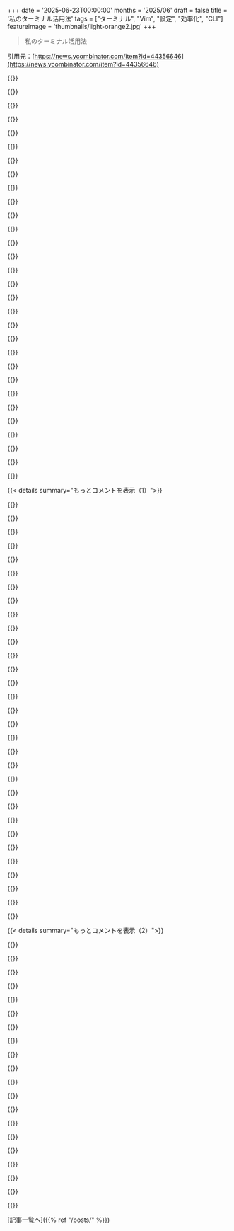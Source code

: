 +++
date = '2025-06-23T00:00:00'
months = '2025/06'
draft = false
title = '私のターミナル活用法'
tags = ["ターミナル", "Vim", "設定", "効率化", "CLI"]
featureimage = 'thumbnails/light-orange2.jpg'
+++

> 私のターミナル活用法

引用元：[https://news.ycombinator.com/item?id=44356646](https://news.ycombinator.com/item?id=44356646)




{{<matomeQuote body="これ最高だね！俺もこういうワークフローを10年くらいかけて改良してるんだ。カスタムレイヤーはメンテが大変だから、できるだけ減らそうとしてるよ。Stock Vimなら（`tmux`なしでも）、`rg --vimgrep restore_tool | vim -c cb -`みたいに、この記事のほとんどができるんだ。`vim -c cb -`は俺のお気に入りの機能なんだけど、全然使われてないし話されてないのが不思議だね。( `rg`検索を再実行したくない時とか、結果をVimで開く前にターミナルで分析したい時があるんだ。その時は、前のコマンドの出力をコピーするカスタム`tmux`コマンド（この技だよ: https://ianthehenry.com/posts/tmux-copy-last-command/）を使って、それを`tmux saveb - | vim -c cb -`みたいにVimに送ってる。) URLがあるから200字超えてるけど、許してね！" userName="robenkleene" createdAt="2025/06/23 17:51:44" color="#38d3d3">}}




{{<matomeQuote body="10年前に massive なVim設定を全部捨てて、毎年1〜2行ずつ超シンプルな`vimrc`を組み立て直してるんだ。古いソフトのデフォルトにはたいてい理由があって、変える前に理解しようとするべきって意見に、完全に同意だよ。" userName="msgodel" createdAt="2025/06/23 18:42:12" color="">}}




{{<matomeQuote body="それは、当時のデザイナーがuniversally great だったらの話でしょ？そうじゃないから、デフォルトはuniversally badなんだよ。だから、固執して理解しようとするのは時間の無駄だし、bad heuristicだね。例えばVimのhjklがデフォルトなのは、デザイナーの物理キーボードに矢印が描いてあっただけ。深い思考なんてなくて、理解してもuseless triviaだよ。" userName="eviks" createdAt="2025/06/24 05:35:53" color="">}}




{{<matomeQuote body="誰かVimを俺に売り込んでくれないかな？どう見てもtiling window managerみたいなテキストエディタにしか見えないんだ。プラグイン入れてもKateとかJetbrains IDEsより機能少ないし、前に試した時はターミナルエディタなのに遅かったし。ターミナルでテキスト編集するならmicroの方がマウス使えるし、普通のOSのキーバインドだし良いじゃん。Vim使いをinsaneとは思いたくないけど、niche nerd thingとしか思えないんだよ。" userName="heavyset_go" createdAt="2025/06/24 10:04:53" color="">}}




{{<matomeQuote body="それはかなりharshだね。デザイナーがperfectじゃなくても、デザインがuniversally badってわけじゃないでしょ。あなたの例で言うとさ、hjklがなんでそのキーなの？って言うけど、ホームポジションにあって、touch typistsの右手のresting fingersの下に来るんだよ。それって急にconvenientじゃない？" userName="sakjur" createdAt="2025/06/24 06:11:40" color="">}}




{{<matomeQuote body="＞ defaults in old software are almost always there for a reason<br>ホームポジションに指を置くのは、keyboard-first navigationにとってgreat designだよ。ソフトウェアデザインは歴史的な経緯があるから一理あるけど、古いデザイン＝bad designって決めつけるのは間違ってるね。変わってない良いものもあるんだから。" userName="notarobot123" createdAt="2025/06/24 08:50:00" color="">}}




{{<matomeQuote body="＞ Keeping your fingers on the home row is great design for keyboard-first navigation.<br>指摘されてるけど、これは間違い。Vimのデフォルトはこのロジックに従ってないんだ。例えば、単語単位で戻る 進むみたいな一番よく使うコマンドはhome rowにないし、name-based mnemonics っていう違う原則に従ってる。厳密に言えばhjklだってそうだよ。矢印が描いてあったからで、デザイナーが良いデザイン原則に従ったわけじゃない（物理的な矢印自体はその原則かもしれないけど、resting keysから外れるのはまだ謎、ASCII H codeがbackspaceと関係あるかも URL: https://news.ycombinator.com/item?id=3684763 ）。変わらない普遍的なことって、適当な奴らが盲目的にデザインしてもuniversally greatな世界は作れないってことだよ！URLがあるから200字超えてるけど、許してね！" userName="eviks" createdAt="2025/06/24 09:19:52" color="#ff5c5c">}}




{{<matomeQuote body="指摘されてる通り、これは間違いだよ。touch-typistsが本当に欲しいのはjkl;だね。だってhome keyはjだから。これはvanilla vimだと絶対に必要な設定変更なんだけど、残念ながらね。" userName="bluebarbet" createdAt="2025/06/24 08:23:26" color="">}}




{{<matomeQuote body="なんで `memory commit` なんてするの？ `git commit` して`git clone`すればいいじゃん。（俺はdotfilesをリポジトリに入れてるよ）。vimrcをミニマルにしたい気持ちはわかるけど、実用性も必要でしょ？lang-serversみたいなプラグインは絶対に必要だよ。Vim自体の開発が進んで、俺のvimrcからいくつか設定が不要になることがあるんだけど、それはいつも嬉しいね。" userName="deathanatos" createdAt="2025/06/23 23:39:10" color="#785bff">}}




{{<matomeQuote body="”rg --vimgrep restore_tool | vim -c cb -” ってコマンド、使ってみたいと思ったんだ。<br>でもね、僕の環境じゃ動かないんだよ。<br>Vimは処理中にエラーがあったって言うし、バッファを保存してないって出るんだ。<br>rgの結果は表示されるんだけど、そこからどうやって該当箇所にジャンプすればいいの？" userName="lynx97" createdAt="2025/06/24 08:08:55" color="#45d325">}}




{{<matomeQuote body="そうだね、ホームポジションの休憩位置にはないけど、よく実行するコマンドなら十分近いよね。<br>キーマップを作るのは、覚えやすさと使いやすさの最適化問題だよ。<br>Vimのコマンド配置は完璧じゃないし、個人的には$（行末移動）が一番ひどいと思う。よく使うのにちょっと遠いんだ。<br>でもね、今でも使われてる古いソフトを使い始めるときは、ちょっと謙虚になった方がいいよ。<br>昔のソフトやデザイナーが必ずしも良かったわけじゃなくて、今も使われてるってことは、きっと何か利点があるからなんだ。<br>だから、まずはデフォルトを学んで、理解してから変更するのがいいよ。" userName="SirHumphrey" createdAt="2025/06/24 11:45:33" color="">}}




{{<matomeQuote body="コメント31865さんへ。<br>コマンドの `cb` を `cb!` に変えてみて。<br>`rg --vimgrep restore_tool | vim -c cb! -`<br>あと、デフォルトでクイックフィックスリストを開くならこっち。<br>`rg --vimgrep restore_tool | vim -c cb! -c copen -`<br>クイックフィックスの使い方について詳しくは `:h quickfix` を見るといいよ。" userName="covoeus" createdAt="2025/06/24 08:22:43" color="#45d325">}}




{{<matomeQuote body="コメント31866へ。<br>＞よく使うなら十分近い<br>そうだね、wとかbもホームポジションから完全に離れてるけど「十分近い」よね。<br>＞今使われてるってことは、それなりに理由がある<br>この原則と、まずデフォルトを学べって結論がどう繋がるの？<br>その結論を支持するのに、どうやってこの原則を使うの？<br>あなたの結論間違ってない？" userName="eviks" createdAt="2025/06/24 11:54:30" color="">}}




{{<matomeQuote body="昔、賢い先輩に言われたんだけどね、「アプリのデフォルトを素早く快適に使えるようになれば、どんなシステムでも同じようにサクッと快適に作業できるようになるよ」って。<br>なんか Zen って感じだよね。すごくいいアドバイスだと思うよ。" userName="jmbwell" createdAt="2025/06/23 23:08:47" color="">}}




{{<matomeQuote body="＞そして前回本気で試した時、遅かった。ターミナルテキストエディタとしては意外だね。<br>それ、たぶん設定がおかしかったんじゃないかな。<br>素の Vim より速いエディタってなかなかないし、外部プラグインのせいで変なパフォーマンス問題が出ることはたまにあるんだよね。" userName="maleldil" createdAt="2025/06/24 15:50:40" color="">}}




{{<matomeQuote body="コメント31872さん、多分僕もそう思う。<br>VimでIDEプラグインいくつか使ってたから、それが原因だったんだろうね。<br>IDEみたいな機能がないと、ぶっちゃけテキストエディタって必要ないんだよね。<br>MicroならデフォルトでLSPサーバーも使えるし、これでかなりいける。<br>そこから Kate とかちゃんとした IDE に行く感じかな。" userName="heavyset_go" createdAt="2025/06/24 21:37:08" color="">}}




{{<matomeQuote body="これってさ、’vim -q ＜（ripgrep --vimgrep restore_tool）’と一緒か似てる？" userName="magarnicle" createdAt="2025/06/23 22:39:55" color="">}}




{{<matomeQuote body="個人的にはJとKの向きが逆な感じがして、いつもどっちだっけって思い出しちゃうんだよね。タッチタイピストでもKは下、Jは上であってほしい。左上から右下に書く僕たちの感覚だと、↑と←、↓と→がセットになる方が理にかなってると思うんだ（←↓↑→）。←↑↓→の方がずっといいな。一番使う下方向（↓）がニュートラルな指の位置に近いし、何より’戻る’と’進む’のキーがまとまってるからね。<br>U I J Kとか（↑ ↓<br>← →）みたいに二列に分かれててもいいくらいだよ。（個人的には、カーソルキーが遠くて不便な時があるから、AutoHotkeyでCaps LockとのコンボでIJKLにWASDみたいなグローバルな矢印マッピングを設定してるけどね。）" userName="myfonj" createdAt="2025/06/24 09:55:19" color="#ff33a1">}}




{{<matomeQuote body="それは客観的に見たら全然間違った結論じゃないよ！ただ、それを’間違ってる’って言ってもいいけど、ちょっと考えればその言葉にはたいして重みがないってわかる。<br>せっかく面白い議論なのに、不必要な威圧感をちょっと薄めたかっただけなんだ。<br>正直、僕はいつも全体的な設定やメンテナンスの負担を減らすために、価値の高いアイデアのデフォルトを学ぶことにしてる！<br>それに、他の人に作業内容を伝える時も、デフォルトが定着してて使いやすいから、そんなに説明しなくて済むんだ。<br>最近はどこでも可能な限りデフォルトを使ってるよ。こうすると、新しい環境をセットアップする時に大量の設定をしなくて済むんだ。<br>あと、デフォルトってすごく理にかなってることも多いって気づいたんだよね。完璧ではないかもしれないけど、十分すぎるくらい。<br>その結果、かなり合理的に素早く作業できるようになるんだ。<br>それに、スキルを頻繁に再学習する必要もなくなったよ。<br>とにかく、ここでは同意しない余地はたくさんあるけど、誰かの結論が’間違ってる’っていう考え方以外ではね。" userName="ddingus" createdAt="2025/06/24 15:35:06" color="#785bff">}}




{{<matomeQuote body="＞（’vim -c cb -’はVimで一番好きな機能なんだ。あんまり使われたり話されたりしないのが不思議。）<br>それ何するの？’ls ｜ vim -’と’ls ｜ vim -c cb -’を試してみたけど、すぐには違いがわからなかったな。" userName="johnmaguire" createdAt="2025/06/23 18:33:22" color="">}}




{{<matomeQuote body="そうなの？わざわざ自分を縛るべきなのかな？ツールを最大限に活用してもっと仕事をこなす方が良いアドバイスに思えるけどね。<br>＞どんなシステムでも同じくらい素早く快適に使えるようになる。<br>他のシステムってどれくらいの頻度で遭遇する？それに、たまにしかSSH接続しないような場所でさえ…（本番環境でライブでコードを編集する…？）そんなにたくさん編集するの？（僕は自分のVimをかなりカスタマイズしてるけど、ストックのVimとかnanoが入ってるリモートシステムで困ることはないよ。edは別の話だけど。）<br>でも、もし大量に編集する必要があるなら…sshfsとローカルのVim/ターミナルでいいんじゃない？でもこれって本当に稀なケースだから、’一般的なケースに最適化すべき’っていう話の一つに思えるんだよね。これは一般的じゃない。" userName="deathanatos" createdAt="2025/06/24 02:02:57" color="#ff33a1">}}




{{<matomeQuote body="僕はあのキーバインディング（HJKLのことかな？）が好きだよ。垂直移動の方がよくするから、そっちに一番強い指（親指以外で）を使いたいんだ。それに、右移動の方が左移動より多いから、左移動するために指を動かすのは気にならないな。" userName="skydhash" createdAt="2025/06/24 11:08:13" color="">}}




{{<matomeQuote body="’cb［uffer］’は現在のバッファをコンパイルバッファとして処理する機能だよ。grep形式にマッチする行（つまり、最低でも＜path＞：＜line-number＞：＜column-number＞で始まる形式）を見つけて、quickfixリストに入れて、最初のマッチした場所にジャンプするんだ。<br>例えば、君の例だとlsはgrep形式の行を出力しないから何も起きないんだよ。だから、grepの出力をパイプで渡してみて（grepでその形式にマッチさせるには行番号と列番号のフラグが必要だよ。だから上の例では--vimgrepフラグを使ってる）、あるいは’ls ｜ sed ’s/$/：0：0/’ ｜ vim -c cb -’を試してもいいよ。これはlsの出力をハックしてgrep形式にするもので、たまに便利だよ。<br>（上の説明はもう一つの便利なヒントを示唆してるんだ。grepの解析は’cb［uffer］’ができることの一部で、コンパイル出力も解析できるんだ。例えば、’gcc foo.c ｜ vim -c cb -’とすると、プログラムの最初のコンパイルエラーにジャンプして、残りのエラーはquickfixリストに入れてくれるよ。）" userName="robenkleene" createdAt="2025/06/23 18:43:39" color="#38d3d3">}}




{{<matomeQuote body="コマンド履歴（かそれに類するもの）を見て、毎日新しいzsh設定（か他のドットファイル）を追加してくれる生成系LLMスクリプトがあったら最高だな。しかも、一日の最初のセッション中に画面にパッと表示される信頼できるmotdみたいな画面で、何が追加されたか説明してくれて、一日かけてそれを試して残すか決められるようにしてくれるの！<br>要は、大量に新しいことを一度に’学ぶ’ようなセッションじゃなくて、毎日新しいことを試させてくれることで、僕の環境をゆっくり’進化’させてくれる感じ！" userName="patcon" createdAt="2025/06/24 02:05:45" color="#ff33a1">}}




{{<matomeQuote body="quickfixウィンドウを垂直分割で開く方法を探したんだけど、何も見つからなかったよ。何かアイデアある？" userName="sam_lowry_" createdAt="2025/06/25 09:05:14" color="">}}




{{<matomeQuote body="記事のgrepの使い方は、自分と似てるけど、`-q`オプションの挙動とか細かいとこが違うね。" userName="robenkleene" createdAt="2025/06/23 22:45:43" color="">}}




{{<matomeQuote body="いいターミナル環境だね！tmux、fzf、rg、zoxide、nvimとか使ってるんだね。atuin、starship、bat、glowとかもおすすめだよ。特にatuinは超便利。昔はツール使いこなせるのがプログラマーって感じだったけど、VSCodeとかLLMも大事になったよね。でも、ツールは今も最低限のスキルだよ。LLMもミスるから、magitとかも必須。ストックのCursorより速いって思うなら、LLM使いこなす動画作って見せてよ。" userName="benreesman" createdAt="2025/06/23 18:51:51" color="#38d3d3">}}




{{<matomeQuote body="プログラマーって開発環境の設定だけが全てじゃないよ。Unixのexエディタ使う熟練者もいれば、すごいIDEでもダメな初心者もいる。ツールも大事だけど、決定的な差にはなりにくい。LLMで変わるかもだけどね。スタートアップの失敗は、使ってるツールじゃなくて、共同創業者の問題とかPMFが見つからないとか、もっとデカい理由からだよ。" userName="kragen" createdAt="2025/06/23 19:29:08" color="#ff33a1">}}




{{<matomeQuote body="”プログラマーは開発環境の設定が全てじゃない”って？プログラミングは創造だよ。良いクリエイターはツールや技術を磨くのを楽しむものだ。プログラマーもツールに投資するけど、それはただ楽しむから。ツールに興味ない人は、プログラミングそのものへの情熱が足りないから、たぶん強いプログラマーじゃないね。" userName="iLemming" createdAt="2025/06/23 21:46:12" color="#ff5c5c">}}




{{<matomeQuote body="良いプログラマーがツールに投資するってのが絶対って変じゃない？逆に、ツール設定に時間かけない方がプログラミングに集中できて良いって見方もできるし。完璧なセットアップ作りを楽しむのはいいけど、それが強いプログラマーの条件だとは思わないな。他のコメントみたいに、生産性のベースラインは低いのかもね。" userName="cole-k" createdAt="2025/06/23 22:44:29" color="">}}




{{< details summary="もっとコメントを表示（1）">}}

{{<matomeQuote body="この議論、ホント変！熟練した職人がツールを極めるのは当然でしょ。GitHubのリストにあるツールを少し設定するだけで数週間で5%も効率上がるなら、ヤバくない？vimとかemacsを極めた人はVSCodeユーザーを余裕で”スモーク”できると思うよ。VSCodeが勝ってるのは使い始めやすさだけ。ツールの習熟って複利で効くんだよ。BrooksのMythical Man Monthでも、技術力あるマネージャーと少人数のチームが良いって言ってる。ハッカーはチームとマネージャーと上手くやるのが大事。" userName="benreesman" createdAt="2025/06/23 21:05:44" color="#ff5c5c">}}




{{<matomeQuote body="まあね。開発環境に時間かけてちょっと差をつけるのもいいけど、ソフトスキル学んで他のエンジニアをごぼう抜きする方が良くない？みんな技術ばっか見てて、ボトルネックがそこじゃないって気づいてないんだよ。" userName="williamdclt" createdAt="2025/06/23 21:59:04" color="">}}




{{<matomeQuote body="”良いプログラマーがツールに投資するのが絶対じゃない”って？俺はそんなこと言ってないけどね。でも、有名プログラマーのリスト見てみ？Donald Knuth、Rob Pike、Ken Thompsonとか、みんなヤバイツールビルダーでもあるんだよ。最高のプログラマーには、そういう人が多いってパターンは明らかだろ。" userName="iLemming" createdAt="2025/06/23 23:05:26" color="#ff5c5c">}}




{{<matomeQuote body="ツール使いこなすのが生産性に与える影響、買いかぶりすぎだよ。良いツールは便利だけど、それで”より良いプログラマー”にはなれないし、他の人を”スモーク”とか無理。コード書く時間より、考えて、設計して、話して、協力する時間の方が圧倒的に長いんだから。コードの読み書きはボトルネックじゃないよ。システム理解して、それをコードにする方法を考えるのが大事。機械的な部分は今やLLMがやってくれるしね。" userName="imiric" createdAt="2025/06/23 21:32:59" color="#38d3d3">}}




{{<matomeQuote body="”tmuxとかfzfとか使ってるんだね。atuin、starship、bat、glowとかもおすすめだよ”って言ってるけど、君がリストアップした名前のほとんどを知らない人からすると、これ全部 absurd に聞こえるだろうね。" userName="zahlman" createdAt="2025/06/23 23:07:53" color="">}}




{{<matomeQuote body="プログラミングの本質はツールの設定じゃなくて、創造することだよ。画家とか陶芸家と同じで、大事なのはツールじゃなくて作品を作ること。ツールに詳しくなるのはいいけど、それが全てじゃないんだ。マリア・ポベカ・モントーヤ・マルティネスみたいに、シンプルなツールでも素晴らしいものは作れるって話。" userName="kragen" createdAt="2025/06/23 22:47:27" color="">}}




{{<matomeQuote body="OPの言うことは分かるよ。昔のプログラマーは自分のスクリプトとか設定とか、道具箱みたいに持ってあちこち移動してたんだ。職人が自分の道具を持って仕事に行くのと同じ感じだね。" userName="macspoofing" createdAt="2025/06/23 21:57:33" color="">}}




{{<matomeQuote body="ソフトスキルとツールは対立しないし、両方大事だよ。ツールを突き詰めることで問題解決能力も上がるんだ。クヌースとかリーナスみたいな伝説的なプログラマーも、ツールの開発にめちゃくちゃ力を入れてた。ソフトスキルだけでずば抜けたプログラマーなんていないんじゃないかな。俺は彼らみたいになりたいし、ツールいじりはそれ自体が楽しいんだ。ツール磨きを“卒業”する気はないよ。" userName="iLemming" createdAt="2025/06/23 22:46:08" color="#ff33a1">}}




{{<matomeQuote body="俺もずっと自作ツールとか設定を使ってるから、慣れない環境は最初は大変だよ。自動化で時間が浮くこともある（grepの出力クリック化とか）。でも、ツール磨きに時間をかけるのは、使う時間や学ぶ時間を減らすことにもなる。最高のツールも使う人が未熟だと意味ないし、何時間もかけて自動化しても少ししか得しないこともある。昔のカスタマイズは今使わないけど、やったスキルは残ってるね。" userName="kragen" createdAt="2025/06/23 22:54:09" color="">}}




{{<matomeQuote body="ツールにこだわりすぎだよ。マジでデキる開発者は、何もない“naked”な環境でも速く結果出せる。いいツールは助けになるけど、ちょっとした改善でしかないし、個人的な楽しみの面が大きいんじゃない？どのIDE使うかで仕事の成果が大きく変わるなら、まだまだこれからだね。“knowing your tools”がプログラマーであることじゃなかった。俺が見た最高の開発者は、more／grep／viと思考だけで凄い仕事してたよ。価値を生むのは考えることだって。それはLLM使っても同じさ。" userName="groby_b" createdAt="2025/06/23 22:10:07" color="#ff5c5c">}}




{{<matomeQuote body="前のコメントには全く同意しないね。あの有名人たちは“devs for devs”（開発者向けにツールを作る開発者）だから、ツールに時間かけたのは製品のためなんだ。個人のツール改善は自分にしか影響ない。ソフトスキルだけでずば抜けたエンジニアはいるか？最高のエンジニアはツールは当たり前に使うけど、細かい改善よりお客さんとか他のチームと話したり、ドメイン知識つけたりするのに時間使うよ。ゲームチェンジャーになるようなツールには投資するけど、vim設定とかはしない。結局、ドメイン理解してコミュニケーションできる人が、最高の技術スキルだけの人より良いもの作るんだ。これは“プログラミングからの成長”だと思うな。でも、自分が幸せならそれが一番だよね！" userName="williamdclt" createdAt="2025/06/24 13:15:57" color="#ff5c5c">}}




{{<matomeQuote body="コマンドのリストいいね！fdとatuinもおすすめだよ。fdはfindの代わりに使いやすいし、atuinは昔のコマンドを探すのにめちゃくちゃ便利なんだ。CLI作業がすごく快適になるよ。" userName="tmountain" createdAt="2025/06/23 19:32:23" color="">}}




{{<matomeQuote body="なんと！このコメントに書かれたツールが数時間後にはHacker Newsのトップページに載ったんだって。コメント欄で触れたものがこうして話題になるなんて面白いね。この場所、最高だよ！" userName="yard2010" createdAt="2025/06/25 06:43:23" color="">}}




{{<matomeQuote body="ツールの最適化より創造が大事って話、分かるよ。芸術とか工芸もやるのが本質だもんね。でも、ツールをいじること自体がクラフトな場合も結構あるんだ。プログラミングツールを作ったり設定したり直したりするのは、まさにプログラミングそのものだよ。コード書いて、問題解決して、設計して…本業と同じスキルを使うんだ。ツールを理解して自分で作ることで、もっとシステムのことが分かるようになるしね。ツールの作業は、君をもっと良いプログラマーにしてくれると思うよ。偉大なプログラマーもツールをすごく大事にしてるからね。" userName="iLemming" createdAt="2025/06/23 22:58:16" color="#45d325">}}




{{<matomeQuote body="言いたいこと、全然分からないんだけど。プログラミングの本質はツール作りだよ。最高のプログラマーも最悪のプログラマーもツールは作る。ターミナルの設定アプリ作るのと、TeXみたいの作るのを本気で比べてるの？レベルが違うでしょ。" userName="norir" createdAt="2025/06/24 02:48:35" color="">}}




{{<matomeQuote body="ターミナルでのナビや検索を改善したり、結果にコマンドを実行するのが一番効率的だったよ。考えたことすぐできるようになった。" userName="skydhash" createdAt="2025/06/23 22:39:50" color="#ff33a1">}}




{{<matomeQuote body="シェル自慢してる奴らばっかの中で、まともな意見見れてよかったわ。" userName="deafpolygon" createdAt="2025/06/23 20:17:42" color="">}}




{{<matomeQuote body="プログラマーがコード書くより人と話す方が多いなら、それはソフトウェア自体を最適化してないってこと。今の世の中は実力じゃなく別の基準で評価されがちだけど、俺は毎日最高の自分を目指してるよ。実力主義はまた来ると思う。" userName="benreesman" createdAt="2025/06/23 23:07:32" color="">}}




{{<matomeQuote body="プロの世界は絶対競争でしょ。でも環境設定を過剰に評価するエンジニアが多いのには同意だわ。" userName="abletonlive" createdAt="2025/06/23 21:49:49" color="">}}




{{<matomeQuote body="エンタープライズの仕事じゃ、ソフトウェア工場みたいで創造性なんてほぼないよ。社交スキルが命で、予算内で動くもの作るのが全て。職人技は小さい会社とかFAANGでやるもんだね。" userName="pjmlp" createdAt="2025/06/24 09:18:14" color="">}}




{{<matomeQuote body="プログラマーってのは、開発環境の設定方法を知ってることも絶対そうだろ。" userName="smlavine" createdAt="2025/06/23 20:40:44" color="">}}




{{<matomeQuote body="プログラマーは環境設定じゃないって言ってるけど違うよ。ツール作りが本質なら、設定や機能拡張もツール作りと同じでしょ？どっちもプログラマーの仕事じゃん。優劣なんてないだろ？" userName="iLemming" createdAt="2025/06/24 05:44:45" color="#785bff">}}




{{<matomeQuote body="そんなことは言ってないよ。コメントを誤解してたみたい。たぶん、読んでる時のイメージが違ったんだね。" userName="cole-k" createdAt="2025/06/24 01:07:07" color="">}}




{{<matomeQuote body="基本ツールに慣れてるのは超大事。GNUのfindとかawkとか、昔から変わらずめっちゃ役立つし、自分もLinuxに移行して本当に良かった。VSCodeとか既成のツールしか使わない奴は、自分でハンデ背負ってるようなもんだよ。”shell bro”って言われたけど、マジな相手に挑んだらコテンパンにされるだけだろ。" userName="benreesman" createdAt="2025/06/23 23:02:30" color="#ff33a1">}}




{{<matomeQuote body="昔のウィンドウマネージャー設定とかPerlの開発経験は、今使ってないけどスキルは残ったよ。その過程を楽しんだなら、費やした時間はムダじゃなかったんだ。" userName="pantulis" createdAt="2025/06/24 07:05:05" color="">}}




{{<matomeQuote body="vimとかtmux使う人ってさ、Emacsの機能の半分くらいを、非公式でバグだらけだけど多分速い実装で自分で作り直してるようなもんだよね。" userName="thom" createdAt="2025/06/23 18:22:04" color="">}}




{{<matomeQuote body="vim/tmuxもEmacsも両方使うけどさ、私のEmacs設定の方がvim+tmux設定よりよっぽど場当たり的で非公式、バグだらけだよ ;)" userName="grep_name" createdAt="2025/06/23 19:22:53" color="">}}




{{<matomeQuote body="「半分」ってとこ見落としてない？Elispのコード量はマジで多いし、Emacsには専門アプリにすらない機能（月や太陽カレンダーとか！）もあるんだぜ。機能が少ないvim+tmuxがシンプルに感じるのは当たり前だよ。" userName="iLemming" createdAt="2025/06/23 21:10:52" color="#ff5733">}}




{{<matomeQuote body="知ってるよ！何年もEmacsをプロで使ってたし、今もEmacsじゃなきゃダメなこともある。でもね、シンプルで小さいものを組み合わせるのも良いんだ。<br>vim+tmuxは設定を何年も触ってないし安定してる。機能は少ないけど、Emacsで同じ機能を実現しようとしても色々苦労したんだ。<br>特に困ったのは、tmuxの＜c-b z＞みたいな機能、Evil modeのバグや統合の難しさ、Emacs内のターミナルの挙動やパフォーマンス、プロセス管理の面倒さ。<br>tmux+vimはEmacsのほんの少ししか実装してないけど、それが良いこともあるんだよ。俺はどっちも好きで使い分けてるよ。" userName="grep_name" createdAt="2025/06/24 16:15:03" color="#45d325">}}




{{<matomeQuote body="は？tmuxの＜c-b z＞って何言ってんの？Emacsには少なくとも1987年から(delete-other-windows)コマンドがあるぞ。ズームトグルがないって文句言ってるのはわかるけど。<br>てかさ、自転車とBugatti Veyron比べてるって気づいてる？tmuxはシンプルなペイングリッドだけど、Emacsのウィンドウはもっと状態を持ってるんだ。<br>Evil modeがダメ？俺は生粋のvimmerだけど笑えるね。vim/neovim以外でEvil modeだけが唯一のACTUALなvimエミュレーションだ。他の全部ダメダメ。EmacsではEvil modeは拡張って感じじゃなくて、最初から組み込まれてる主要機能みたいなんだよ。<br>結局、機能少ないものが安定してるって言うのは当たり前だろ。全然違うものを比べるのは無意味だよ。" userName="iLemming" createdAt="2025/06/24 18:09:35" color="">}}

{{</details>}}




{{< details summary="もっとコメントを表示（2）">}}

{{<matomeQuote body="その返信めっちゃ高圧的だね。(delete-other-windows)は存在するけど、俺が話してるズームトグルとは全然違うよ。<br>「文句言ってるだけ」って言うけど、ちゃんと具体例出したし！HNのフォーマットで見にくかったかもだけど。<br>自転車とBugatti Veyronの比較？うんうん、それこそが俺が言ってることで、Emacsは維持が大変なんだよ。俺は両方好きで使い分けてるって何度も言ってるでしょ。<br>自転車と車の例えもズレてるよ。俺は両方持ってるし、今回だって両方使ってる経験を話してるだけなのにさ。（gasp！）" userName="grep_name" createdAt="2025/06/24 18:55:11" color="">}}




{{<matomeQuote body="Emacsに足りないのは、OSみたいに他のアプリと張り合えるブラウザのcanvasみたいな2D描画APIくらいだね。" userName="skydhash" createdAt="2025/06/23 22:43:30" color="">}}




{{<matomeQuote body="Emacsに本格的なグラフィックエンジンが入るのは良い考えだけど、個人的にはEmacs内にブラウザがなくても困ってないよ。<br>ブラウジング履歴を辿ったり（¹ https://github.com/agzam/browser-hist.el）、Emacsからブラウザを操作したりできるんだ。<br>HNやRedditはOrg-modeで見てるし、最近HNを検索するパッケージも作ったよ（² https://news.ycombinator.com/item?id=44264368）。<br>エディタとブラウザを常に行ったり来たりする必要はそんなにないんだ。" userName="iLemming" createdAt="2025/06/23 23:25:22" color="#ff5c5c">}}




{{<matomeQuote body="vim+tmuxってさ、システム本来の機能、つまりパイプとかファイル、シグナルとかスクロールバックに依存してるんだよね。だから、ツールが環境を選ばずに透明に動くんだ。<br>これが移植性とかデバッグですごく強みになるの、特にssh越しとか制約されたシェルだとね。<br>こういうワークフローに慣れると、自分のvim configを作るのが自然な流れになるよ。" userName="b0a04gl" createdAt="2025/06/23 18:29:33" color="#45d325">}}




{{<matomeQuote body="ssh越しって話だけどEmacsにはTRAMPモードがあるんだよ<br>「Transparent Remote file Access Multiple Protocol」の略でね<br>これを使うとローカルみたいにファイル編集できるんだ<br>/ssh:user@host:/path/to/fileみたいにね<br>踏み台経由で接続したり/ssh:jumphost|ssh:target:/fileとか<br>DockerコンテナやKubernetes Podsの中身も/docker:container:/etc/config<br>/kubectl:pod:/app/settingsみたいにアクセスできるしSudoもシームレス/sudo::/etc/hostsとかね<br>もちろん組み合わせもOK/ssh:server|docker:container|sudo::/etc/nginx/nginx.conf<br>何が良いかって言うと透明な連携DiredとかMagitがそのまま使えるんだ<br>環境切り替えなしで自分のEmacs環境に居続けられるよ<br>キーバインディングやパッケージカスタマイズもそのまま<br>SSH FTP SMB ADB Androidとかマルチプロトコル対応だよ" userName="iLemming" createdAt="2025/06/23 19:20:56" color="#38d3d3">}}




{{<matomeQuote body="うんTRAMP経由のMagitね遅いけど一応動くんだ<br>https://news.ycombinator.com/item?id=44356346<br>まあTRAMPのせいじゃないんだけどさ<br>macOSのリモートだと上手く動かないことも多いんだよね<br>これもTRAMPだけじゃなくてデフォルト設定とか~/.zshrcと~/.zprofileの違いとか/etc/sshd/configの設定とか習慣の問題だと思うまだ完全には把握できてないけどね<br>こういう「全画面ターミナル画面共有」みたいなやり方の方が予測しやすいんだ<br>だって転送されるデータ量は通常キーストロークごとに1画面分ぐらいの文字と色だけだからね<br>それがメリットでもありデメリットでもあるんだ<br>ネットワーク接続に依存した入力遅延が発生するし出力も同じデータが何度も再送信されて再描画されることが多いんだよね" userName="onetom" createdAt="2025/06/25 06:27:45" color="">}}




{{<matomeQuote body="shellとかeshellについてもちゃんと触れるべきだったね<br>ansi-termは標準だとTRAMP経由では動かないけどワークアラウンドはあるみたいだよ<br>https://github.com/cuspymd/tramp-term.el<br>まだ試してないけどね" userName="onetom" createdAt="2025/06/25 06:37:38" color="">}}




{{<matomeQuote body="俺も小さなターミナルエミュレーター書いたことあるよ<br>2キーのtmuxプレフィックスをあらゆるコマンドでシングルキーCtrlに改造するためにね<br>他のターミナルエミュレーターでは通常無理なコマンドも対象だよ<br>https://github.com/ouillie/terminalle" userName="bloppe" createdAt="2025/06/24 00:13:13" color="">}}




{{<matomeQuote body="Jynさんこんにちは<br>「Nixを使わないのは友達のNixユーザーが元々変なバグ抱えてるのにさらに変なバグ抱えてるからってのとランタイムでインストールできない哲学が気に入らないから」って言ってたね<br>最初の理由はまあそう<br>Nixはreadonlyなストア(/nix/store)にインストールするから普通の動的リンクされたバイナリは動かないんだ<br>パッケージングのアプローチが違うから何か壊れた時に回避が難しいことはある<br>でも1年以上NixOS使ってるけどメリットの方がデメリットより断然良いと感じてるよ<br>バグに遭遇することもめったにないしましてや致命的なのはね<br>腹立つのはソースコードなしで配布されるツールが多いことでそれにはpatchelf当てたりnix-ldみたいなの使う必要がある<br>後半のランタイムでインストールできないってやつはNixを使えば考え方が変わると思うよ<br>もちろん`nix-env -iA $pkg`ってやることもできるけど推奨されてないんだ<br>ほらRustみたいなのもグローバルレベルでインストールしないようになったよ<br>`nix-shell -p $pkg`ってやれば一時的なシェルで使えるしプロジェクトのflake.nixに直接依存関係を記述することもできるんだ<br>もしよく使うプログラムなら頑張ってNixOSの設定に追加するかな" userName="huimang" createdAt="2025/06/24 12:21:49" color="#38d3d3">}}




{{<matomeQuote body="あー誤解してたみたい<br>「ランタイムで」は「グローバルに」と同じじゃないんだ<br>ランタイムでローカルにインストールしたいんだよ<br>でもNixのエバリュエーターはNix derivationでパッケージングされてないものは管理できないし<br>ネット上の適当なツールを動かすためだけにパッケージング方法を調べたくないんだ" userName="jynelson" createdAt="2025/06/24 14:26:00" color="">}}




{{<matomeQuote body="ああそれはもう少し複雑だね<br>選択肢としてはa) pkgs.autoPatchelfHookを使う[0] b) Nixを少し学んで自分でderivationを書く c) nix-ldを使う[1]って感じかな<br>pkgs.steam-runってのもあってゲームで想定される典型的な環境を提供してくれるよ<br>かなりのものが既にパッケージ化されてるけど大抵のものはパッケージ化するのがかなり早いと思うんだ<br>derivation[2]を1つか2つ書けばそんなに難しくないよ<br>他のディストリビューション向けにパッケージ作ったことないけどどれもかなり面倒そうだったんだよね<br>でもnixpkgs reference[3]にほとんどのものが載ってるしnixpkgsの似たようなパッケージのソースコードを見ることもできるよ<br>学ぶのには時間がかかるから魅力的じゃないのは理解できるけどね<br>[0]: https://github.com/svanderburg/nix-patchtools<br>[1]: https://blog.thalheim.io/2022/12/31/nix-ld-a-clean-solution-...<br>[2]: https://ayats.org/blog/nix-tuto-2<br>[3]: https://nixos.org/manual/nixpkgs/stable/" userName="huimang" createdAt="2025/06/24 15:13:33" color="#45d325">}}




{{<matomeQuote body="俺はNixを「ランタイムでインストールできない」からこそ使ってるんだよ<br>そうすることでランタイム環境が勝手に変わるってサプライズに遭遇しなくて済むんだ<br>コンテナでも部分的にこの問題は解決できるけどそれ自体にも使い勝手の問題があるしね<br>最近はどんなプロジェクトも`nix flake init --template templates#utils-generic`から始めてプロジェクト関連のものは全部そこに入れてるんだ<br>スクリプトでsshを使ったプロジェクトではmacOSとLinuxのデフォルトバージョンで受け付けるフラグが違ったから`ssh`をピン留めしたパッケージとして入れなきゃいけないこともあったよ<br>どのマシンでも`nix run nixpkgs#nmap`って実行すれば心配なくプログラムを即座に実行できるのも大好きだよ<br>この機能はうちのプロジェクトの一部でも使ってて管理webインターフェースのリンクをクリックするとiTerm2[0]の「コマンドURL」みたいになってるんだ<br>`nix run gitlab.com/example/example/v1.0 -- test http://example.com`<br>これはターミナルで特定のバージョンのコマンドを実行するかプロンプトが出るんだけどソースリポジトリをチェックアウトする必要もないんだ<br>この場合はデバッグ目的で特定タスクをローカルで再実行するためだよ<br>[0] https://iterm2.com/documentation-command-selection.html" userName="aequitas" createdAt="2025/06/24 14:13:03" color="#ff5c5c">}}




{{<matomeQuote body="俺も似たような技使ってるよ！tmuxのスクロールバック機能とfzfをパイプで繋げて、tmuxの画面にあるものなら何でもzshで簡単に補完できるようにしてるんだ。これマジで便利だよ。<br>詳細はこちらのGistとThreadsの投稿を見てね。<br>https://www.threads.com/@kunalb_/post/C6ZQIOVpwMd<br>https://gist.github.com/kunalb/abfe5757e89ffba1cf3959c9543d9..." userName="knlb" createdAt="2025/06/24 00:05:45" color="#45d325">}}




{{<matomeQuote body="俺はXTermのデフォルト機能 dabbrev-expand を Alt-/ で使って同じことやってたんだ（設定はここ）。https://github.com/ttsiodras/dotfiles/blob/master/.Xresource...<br>これはどのShellでも動くんだよ。<br>でも、君の方法に興味あったから、Claudeに頼んでbash版に変換してもらったよ。https://claude.ai/public/artifacts/01a49347-1617-4afe-8476-0...<br>これがバッチリ動いてね、空いてた Ctrl-k に割り当てたら XTerm に依存しなくて済むようになった！<br>ありがとう！" userName="ttsiodras" createdAt="2025/06/24 21:00:50" color="#785bff">}}




{{<matomeQuote body="こういうワークフローの共有方法、マジで感謝してるわ。読者によく合ってる。<br>動画に音があったらもっと良かったけど、後でアクションリストを読むのもアリだね。自分のやり方に取り入れたいこととか、考え方を変えたいこととか、いくつか学べたよ。<br>tmuxの難しいショートカットって言ってたけど、君や他の人は byobu って使ったことある？あれtmuxのラッパーだと思うんだけど、Fキー中心だから使いやすいと思うんだ。俺は10年くらい前に教えてもらってからずっと使ってるよ。" userName="gertlex" createdAt="2025/06/23 18:03:56" color="">}}




{{<matomeQuote body="楽しんでもらえて嬉しいよ :) 記事は分かりやすくて、さっと読めるようにしたかったんだ。<br>＞tmuxの難しいショートカット<br>あー、俺はtmuxのショートカットほとんど全部変えてるんだ。`ctrl-k`はデフォルトのPrefixじゃないし、`h`も左のPaneを選択するデフォルトキーじゃないんだよ。<br>byobuは試してないけど、Readmeを軽く見た感じだと、デフォルトのキーバインドが良い以外は大差なさそうだし、ターミナルにこれ以上レイヤー増やしたくないかな。" userName="jynelson" createdAt="2025/06/23 18:11:13" color="">}}




{{<matomeQuote body="あー、なるほどね！俺が byobu を推す主な理由は、初心者やデフォルト設定で使いやすいことなんだ。俺自身はカスタマイズしたことないし、Hotkeysも全部は覚えてないんだ。<br>俺たちの開発環境には byobu がインストールされてる Robot があって、非SWエンジニア（ハードウェア担当者とか技術者、QA）に使い方を教えるのがずっと楽なんだ（主にリモートセッションを維持するためにね）。<br>（だから俺も最近はあまり重いカスタマイズはしないんだ。ローカルと Robot のマシンで設定を統一したいからね…）" userName="gertlex" createdAt="2025/06/23 23:55:40" color="">}}




{{<matomeQuote body="＞馬〜<br>ただ、ターミナルを本当に使いこなせる人を見たことあるなら、他のGUIベースのワークフローと比べて彼がどれだけ何倍も速く作業できるかに驚くだろうね。<br>これはAIで変わるかもしれないけど、今のところ俺はあまり期待してないな。" userName="ur-whale" createdAt="2025/06/24 07:24:39" color="">}}




{{<matomeQuote body="ポイントはグラフィックの欠如じゃなくて、キーボードとテキストがユニバーサルなデータ形式として使えることなんだよ。<br>GUIのプログラムは見た目はいいけど、相互運用性については悪夢だね。<br>とは言え、Emacsユーザーとしては、Emacsを使わないでこれほど努力する人がいることに驚きだよ。これはまさに Emacs が作られた理由だし、ハッカーが使いやすいように全部組み込まれてるのに。" userName="globular-toast" createdAt="2025/06/24 06:21:02" color="#785bff">}}

{{</details>}}



[記事一覧へ]({{% ref "/posts/" %}})

